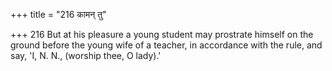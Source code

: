 +++
title = "216 कामन् तु"

+++
216	But at his pleasure a young student may prostrate himself on the ground before the young wife of a teacher, in accordance with the rule, and say, 'I, N. N., (worship thee, O lady).'